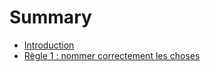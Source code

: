 # Summary

* [Introduction](README.md)
* [Règle 1 : nommer correctement les choses](Chapter1/NamingConventionsInFrameworkDotNet/README.md)

